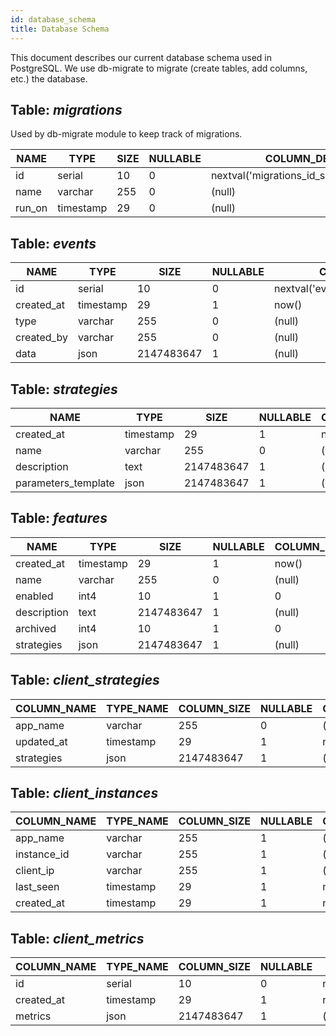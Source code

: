 ```yaml
---
id: database_schema
title: Database Schema
---
```


This document describes our current database schema used in PostgreSQL. We use db-migrate to migrate (create tables, add columns, etc.) the database.

## Table: _migrations_

Used by db-migrate module to keep track of migrations.

| NAME   | TYPE      | SIZE | NULLABLE | COLUMN_DEF                             |
| ------ | --------- | ---- | -------- | -------------------------------------- |
| id     | serial    | 10   | 0        | nextval('migrations_id_seq'::regclass) |
| name   | varchar   | 255  | 0        | (null)                                 |
| run_on | timestamp | 29   | 0        | (null)                                 |

## Table: _events_

| NAME       | TYPE      | SIZE       | NULLABLE | COLUMN_DEF                         |
| ---------- | --------- | ---------- | -------- | ---------------------------------- |
| id         | serial    | 10         | 0        | nextval('events_id_seq'::regclass) |
| created_at | timestamp | 29         | 1        | now()                              |
| type       | varchar   | 255        | 0        | (null)                             |
| created_by | varchar   | 255        | 0        | (null)                             |
| data       | json      | 2147483647 | 1        | (null)                             |

## Table: _strategies_

| NAME                | TYPE      | SIZE       | NULLABLE | COLUMN_DEF |
| ------------------- | --------- | ---------- | -------- | ---------- |
| created_at          | timestamp | 29         | 1        | now()      |
| name                | varchar   | 255        | 0        | (null)     |
| description         | text      | 2147483647 | 1        | (null)     |
| parameters_template | json      | 2147483647 | 1        | (null)     |

## Table: _features_

| **NAME**    | **TYPE**  | **SIZE**   | **NULLABLE** | **COLUMN_DEF** | **COMMENT** |
| ----------- | --------- | ---------- | ------------ | -------------- | ----------- |
| created_at  | timestamp | 29         | 1            | now()          |             |
| name        | varchar   | 255        | 0            | (null)         |             |
| enabled     | int4      | 10         | 1            | 0              |             |
| description | text      | 2147483647 | 1            | (null)         |             |
| archived    | int4      | 10         | 1            | 0              |             |
| strategies  | json      | 2147483647 | 1            | (null)         |             |

## Table: _client_strategies_

| COLUMN_NAME | TYPE_NAME | COLUMN_SIZE | NULLABLE | COLUMN_DEF |
| ----------- | --------- | ----------- | -------- | ---------- |
| app_name    | varchar   | 255         | 0        | (null)     |
| updated_at  | timestamp | 29          | 1        | now()      |
| strategies  | json      | 2147483647  | 1        | (null)     |

## Table: _client_instances_

| COLUMN_NAME | TYPE_NAME | COLUMN_SIZE | NULLABLE | COLUMN_DEF |
| ----------- | --------- | ----------- | -------- | ---------- |
| app_name    | varchar   | 255         | 1        | (null)     |
| instance_id | varchar   | 255         | 1        | (null)     |
| client_ip   | varchar   | 255         | 1        | (null)     |
| last_seen   | timestamp | 29          | 1        | now()      |
| created_at  | timestamp | 29          | 1        | now()      |

## Table: _client_metrics_

| COLUMN_NAME | TYPE_NAME | COLUMN_SIZE | NULLABLE | COLUMN_DEF                                 |
| ----------- | --------- | ----------- | -------- | ------------------------------------------ |
| id          | serial    | 10          | 0        | nextval('client_metrics_id_seq'::regclass) |
| created_at  | timestamp | 29          | 1        | now()                                      |
| metrics     | json      | 2147483647  | 1        | (null)                                     |
